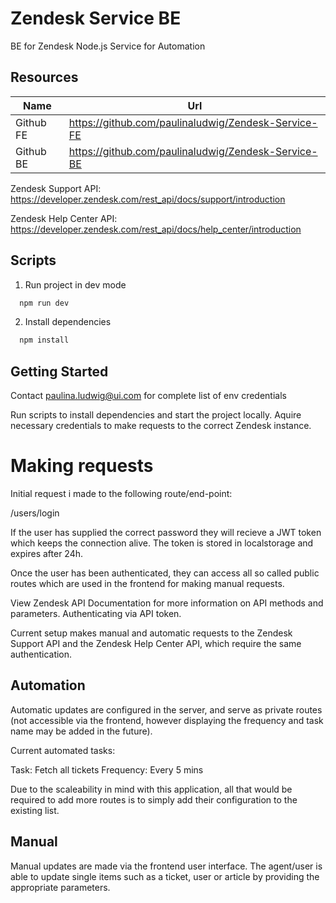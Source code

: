 # Zendesk Service BE

BE for Zendesk Node.js Service for Automation 
## Resources 

| Name                   | Url                                                          |
| ---------------------- | ------------------------------------------------------------ |
| Github FE              | https://github.com/paulinaludwig/Zendesk-Service-FE          |
| Github BE              | https://github.com/paulinaludwig/Zendesk-Service-BE          |

Zendesk Support API: https://developer.zendesk.com/rest_api/docs/support/introduction 

Zendesk Help Center API: https://developer.zendesk.com/rest_api/docs/help_center/introduction

## Scripts

1. Run project in dev mode
 ```bash
   npm run dev
   ```

2. Install dependencies 
 ```bash
   npm install
   ```

## Getting Started

Contact paulina.ludwig@ui.com for complete list of env credentials 

Run scripts to install dependencies and start the project locally. Aquire necessary credentials to make requests to the correct Zendesk instance. 

# Making requests

Initial request i made to the following route/end-point:

/users/login

If the user has supplied the correct password they will recieve a JWT token which keeps the connection alive. 
The token is stored in localstorage and expires after 24h. 

Once the user has been authenticated, they can access all so called public routes which are used in the frontend for making manual requests. 

View Zendesk API Documentation for more information on API methods and parameters. 
Authenticating via API token.  

Current setup makes manual and automatic requests to the Zendesk Support API and the Zendesk Help Center API, which require the same authentication. 

## Automation 

Automatic updates are configured in the server, and serve as private routes (not accessible via the frontend, however displaying the frequency and task name may be added in the future). 

Current automated tasks: 

Task: Fetch all tickets
Frequency: Every 5 mins

Due to the scaleability in mind with this application, all that would be required to add more routes is to simply add their configuration to the existing list. 

## Manual 

Manual updates are made via the frontend user interface. The agent/user is able to update single items such as a ticket, user or article by providing the appropriate parameters. 

